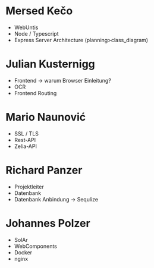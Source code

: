 # Mersed Kečo

- WebUntis
- Node / Typescript
- Express Server Architecture (planning>class_diagram)

# Julian Kusternigg

- Frontend -> warum Browser Einleitung?
- OCR
- Frontend Routing

# Mario Naunović

- SSL / TLS
- Rest-API
- Zelia-API

# Richard Panzer

- Projektleiter
- Datenbank
- Datenbank Anbindung -> Sequlize

# Johannes Polzer

- SolAr
- WebComponents
- Docker
- nginx
